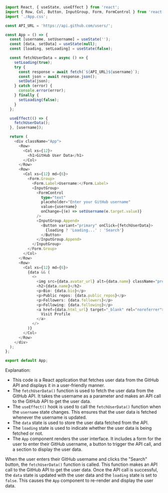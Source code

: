 ```typescript
import React, { useState, useEffect } from 'react';
import { Row, Col, Button, InputGroup, Form, FormControl } from 'react-bootstrap';
import './App.css';

const API_URL = 'https://api.github.com/users/';

const App = () => {
  const [username, setUsername] = useState('');
  const [data, setData] = useState(null);
  const [loading, setLoading] = useState(false);

  const fetchUserData = async () => {
    setLoading(true);
    try {
      const response = await fetch(`${API_URL}${username}`);
      const json = await response.json();
      setData(json);
    } catch (error) {
      console.error(error);
    } finally {
      setLoading(false);
    }
  };

  useEffect(() => {
    fetchUserData();
  }, [username]);

  return (
    <div className="App">
      <Row>
        <Col xs={12}>
          <h1>GitHub User Data</h1>
        </Col>
      </Row>
      <Row>
        <Col xs={12} md={6}>
          <Form.Group>
            <Form.Label>Username:</Form.Label>
            <InputGroup>
              <FormControl
                type="text"
                placeholder="Enter your GitHub username"
                value={username}
                onChange={(e) => setUsername(e.target.value)}
              />
              <InputGroup.Append>
                <Button variant="primary" onClick={fetchUserData}>
                  {loading ? 'Loading...' : 'Search'}
                </Button>
              </InputGroup.Append>
            </InputGroup>
          </Form.Group>
        </Col>
      </Row>
      <Row>
        <Col xs={12} md={6}>
          {data && (
            <>
              <img src={data.avatar_url} alt={data.name} className="profile-image" />
              <h2>{data.name}</h2>
              <p>Bio: {data.bio}</p>
              <p>Public repos: {data.public_repos}</p>
              <p>Followers: {data.followers}</p>
              <p>Following: {data.following}</p>
              <a href={data.html_url} target="_blank" rel="noreferrer">
                Visit Profile
              </a>
            </>
          )}
        </Col>
      </Row>
    </div>
  );
};

export default App;
```

Explanation:

* This code is a React application that fetches user data from the GitHub API and displays it in a user-friendly manner.
* The `fetchUserData()` function is used to fetch the user data from the GitHub API. It takes the username as a parameter and makes an API call to the GitHub API to get the user data.
* The `useEffect()` hook is used to call the `fetchUserData()` function when the `username` state changes. This ensures that the user data is fetched whenever the username is updated.
* The `data` state is used to store the user data fetched from the API.
* The `loading` state is used to indicate whether the user data is being fetched or not.
* The `App` component renders the user interface. It includes a form for the user to enter their GitHub username, a button to trigger the API call, and a section to display the user data.

When the user enters their GitHub username and clicks the "Search" button, the `fetchUserData()` function is called. This function makes an API call to the GitHub API to get the user data. Once the API call is successful, the `data` state is updated with the user data and the `loading` state is set to `false`. This causes the `App` component to re-render and display the user data.